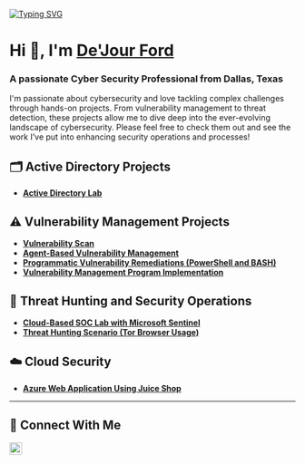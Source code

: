 [![Typing SVG](https://readme-typing-svg.demolab.com?font=Fira+Code&pause=1000&color=34F700&random=true&width=435&lines=%F0%9F%9A%A8+Responding+to+threats;%F0%9F%9B%A0%EF%B8%8F+Remediating+Vulnerabilities;%F0%9F%94%90+Hardening+defenses)](https://git.io/typing-svg)

<h1>Hi 👋, I'm <a href="https://www.linkedin.com/in/dejourford/">De'Jour Ford</a></h1>
<h3>A passionate Cyber Security Professional from Dallas, Texas</h3>

I'm passionate about cybersecurity and love tackling complex challenges through hands-on projects. From vulnerability management to threat detection, these projects allow me to dive deep into the ever-evolving landscape of cybersecurity. Please feel free to check them out and see the work I’ve put into enhancing security operations and processes!

## 🗂️ Active Directory Projects
- **[Active Directory Lab](https://github.com/dejourford/active_directory)**

## ⚠️ Vulnerability Management Projects

- **[Vulnerability Scan](https://github.com/dejourford/vulnerability_scan_v2.0)**
- **[Agent-Based Vulnerability Management](https://github.com/dejourford/agent_based_scan)**
- **[Programmatic Vulnerability Remediations (PowerShell and BASH)](https://github.com/dejourford/programmatic_vulnerability_scan)**
- **[Vulnerability Management Program Implementation](https://github.com/dejourford/vulnerability_management_program)**

## 🚨 Threat Hunting and Security Operations

- **[Cloud-Based SOC Lab with Microsoft Sentinel](https://github.com/dejourford/siem_honeypot)**
- **[Threat Hunting Scenario (Tor Browser Usage)](#)**

## ☁️ Cloud Security

- **[Azure Web Application Using Juice Shop](https://github.com/dejourford/azure_web_app)**


<hr/>

## 🤳 Connect With Me

[<img align="left" alt="___________ | LinkedIn" width="22px" src="https://cdn.jsdelivr.net/npm/simple-icons@v3/icons/linkedin.svg" />][linkedin]

[linkedin]: https://linkedin.com/in/dejourford

<!--
<img width="35" alt="image" src="https://github.com/user-attachments/assets/2f41c7cd-5ea8-4475-b451-a37161b6c3fb"> 
<img width="35" alt="image" src="https://github.com/user-attachments/assets/77649969-9910-4994-8b96-74a116cfb2a8">
-->
